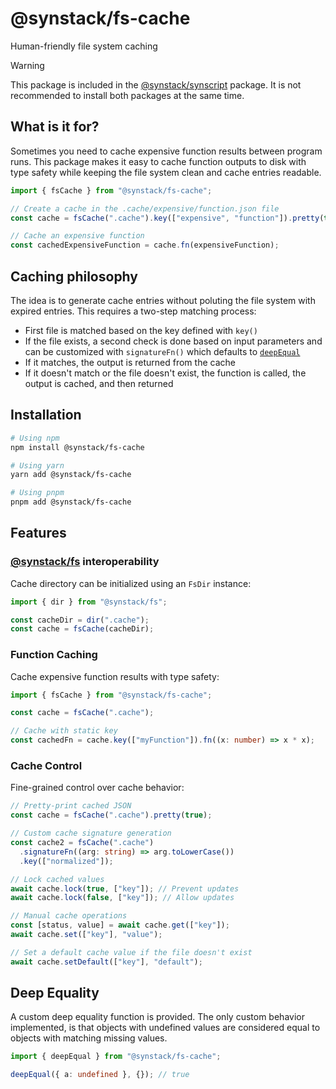 # @synstack/fs-cache

Human-friendly file system caching

> [!WARNING]
> This package is included in the [@synstack/synscript](https://github.com/pAIrprogio/synscript) package. It is not recommended to install both packages at the same time.

## What is it for?

Sometimes you need to cache expensive function results between program runs. This package makes it easy to cache function outputs to disk with type safety while keeping the file system clean and cache entries readable.

```typescript
import { fsCache } from "@synstack/fs-cache";

// Create a cache in the .cache/expensive/function.json file
const cache = fsCache(".cache").key(["expensive", "function"]).pretty(true);

// Cache an expensive function
const cachedExpensiveFunction = cache.fn(expensiveFunction);
```

## Caching philosophy

The idea is to generate cache entries without poluting the file system with expired entries. This requires a two-step matching process:

- First file is matched based on the key defined with `key()`
- If the file exists, a second check is done based on input parameters and can be customized with `signatureFn()` which defaults to [`deepEqual`](#Deep-Equality)
- If it matches, the output is returned from the cache
- If it doesn't match or the file doesn't exist, the function is called, the output is cached, and then returned

## Installation

```bash
# Using npm
npm install @synstack/fs-cache

# Using yarn
yarn add @synstack/fs-cache

# Using pnpm
pnpm add @synstack/fs-cache
```

## Features

### [@synstack/fs](../fs/README.md) interoperability

Cache directory can be initialized using an `FsDir` instance:

```typescript
import { dir } from "@synstack/fs";

const cacheDir = dir(".cache");
const cache = fsCache(cacheDir);
```

### Function Caching

Cache expensive function results with type safety:

```typescript
import { fsCache } from "@synstack/fs-cache";

const cache = fsCache(".cache");

// Cache with static key
const cachedFn = cache.key(["myFunction"]).fn((x: number) => x * x);
```

### Cache Control

Fine-grained control over cache behavior:

```typescript
// Pretty-print cached JSON
const cache = fsCache(".cache").pretty(true);

// Custom cache signature generation
const cache2 = fsCache(".cache")
  .signatureFn((arg: string) => arg.toLowerCase())
  .key(["normalized"]);

// Lock cached values
await cache.lock(true, ["key"]); // Prevent updates
await cache.lock(false, ["key"]); // Allow updates

// Manual cache operations
const [status, value] = await cache.get(["key"]);
await cache.set(["key"], "value");

// Set a default cache value if the file doesn't exist
await cache.setDefault(["key"], "default");
```

## Deep Equality

A custom deep equality function is provided.
The only custom behavior implemented, is that objects with undefined values are considered equal to objects with matching missing values.

```typescript
import { deepEqual } from "@synstack/fs-cache";

deepEqual({ a: undefined }, {}); // true
```
